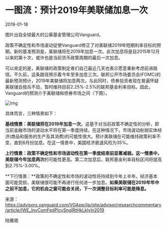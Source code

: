 # 一图流：预计2019年美联储加息一次

2019-01-18

图片出自全球最大的公募基金管理公司Vanguard。

政策不确定性和市场波动促使Vanguard修正了对美联储2019年短期利率目标的预期。新的基准预测是，美联储将在2019年加息一次。此次加息将是自2015年12月以来的第十次，或许也是当前货币政策周期的最后一次加息。

可以肯定的是，美联储的政策制定者们自己最近几天也表示愿意重新考虑前进路径。不久前，这条路径预示着今年至多加息三次。联邦公开市场委员会(FOMC)的最新预测预计，2019年美联储将加息两次。与此同时，债券投资者现在普遍怀疑美联储会按兵不动，暂时维持目前2.25%-2.5%的联邦基金利率目标。因此，Vanguard的预测介于美联储和债券市场之间（下图）。

![img](https://rocks.wisburg.com/86d4f6b9-f440-4e66-b85b-8729af8d6a68)

具体而言，三种情景如下：

**基线情景：**美联储将在2019年加息**一次**。这基于对当前政策不确定性的分析，即当前金融市场的波动水平将在第一季度持续。在这种情况下，市场波动削弱实体经济(商品和服务的生产及其消费)的可能性很大。预计美联储在可能维持政策利率不变，直到6月份加息。在这一情景中，美国经济衰退风险为35%。

**上行情景：**政策不确定性和市场波动性在第一季度结束前显著减弱。这一情景中，美联储今年加息**两次**的可能性更高。第二次加息后，联邦基金利率目标区间将提高到2.75%-3.00%。

**下行情景：**政策的不确定性和市场的波动性将持续到今年上半年。经济基本面可能受损，美联储很可能不再进行任何进一步加息。**如果美联储在2019年年中之前不加息，它的机会之窗可能会关闭，下一次调整目标利率可能是降息。**

来源：<https://advisors.vanguard.com/VGApp/iip/site/advisor/researchcommentary/article/IWE_InvComFedPlcySnglRtHkLklyIn2019>

陆雅珉